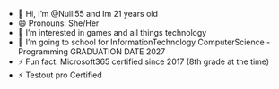 - 👋 Hi, I’m @Nulll55 and Im 21 years old
- 😄 Pronouns: She/Her
- 👀 I’m interested in games and all things technology
- 🌱 I’m going to school for InformationTechnology ComputerScience - Programming GRADUATION DATE 2027
- ⚡ Fun fact: Microsoft365 certified since 2017 (8th grade at the time)
- ⚡ Testout pro Certified
<!---
Nulll55/Nulll55 is a ✨ special ✨ repository because its `README.md` (this file) appears on your GitHub profile.
You can click the Preview link to take a look at your changes.
--->
